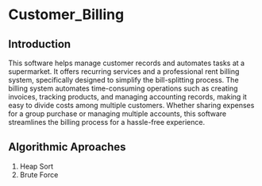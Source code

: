 # Customer_Billing

## Introduction

This software helps manage customer records and automates tasks at a supermarket. It offers recurring services and a professional rent billing system, specifically designed to simplify 
the bill-splitting process. The billing system automates time-consuming operations such as creating invoices, tracking products, and managing accounting records, making it easy to 
divide costs among multiple customers. Whether sharing expenses for a group purchase or managing multiple accounts, this software streamlines the billing process for a hassle-free 
experience.

## Algorithmic Aproaches

1. Heap Sort
2. Brute Force
